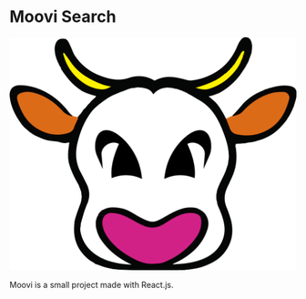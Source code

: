 # Moovi Search

![alt text](https://github.com/MathiasRauls/MooviSearch/blob/main/src/moovi.png)

Moovi is a small project made with React.js.
